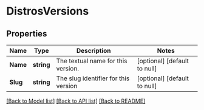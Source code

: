 # DistrosVersions

## Properties
Name | Type | Description | Notes
------------ | ------------- | ------------- | -------------
**Name** | **string** | The textual name for this version. | [optional] [default to null]
**Slug** | **string** | The slug identifier for this version | [optional] [default to null]

[[Back to Model list]](../README.md#documentation-for-models) [[Back to API list]](../README.md#documentation-for-api-endpoints) [[Back to README]](../README.md)


